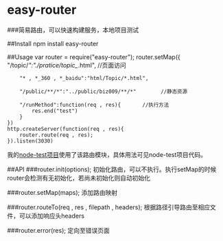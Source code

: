 # easy-router

###简易路由，可以快速构建服务，本地项目测试

##Install
    npm install easy-router

##Usage
    var router = require("easy-router");
    router.setMap({
        "/topic/*":"./pratice/topic_*.html",      //页面访问
        
        "* , *_360 , *_baidu":"html/Topic/*.html",
        
        "/public/**/*":"../public/biz009/**/*"        //静态资源
        
        "/runMethod":function(req , res){       //执行方法
            res.end("test")
        }
    })
    http.createServer(function(req , res){
        router.route(req , res);
    }).listen(3030)

我的[node-test项目](https://github.com/whxaxes/node-test)使用了该路由模块，具体用法可见node-test项目代码。

##API
###router.init(options);
初始化路由，可以不执行。执行setMap的时候router会检测有无初始化，若尚未初始化则自动初始化

###router.setMap(maps);
添加路由映射

###router.routeTo(req , res , filepath , headers);
根据路径引导路由至相应文件，可以添加响应头headers

###router.error(res);
定向至错误页面
